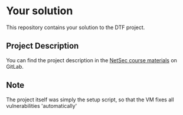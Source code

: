 # Your solution

This repository contains your solution to the DTF project.

## Project Description

You can find the project description in the [NetSec course
materials](https://gitlab.inf.ethz.ch/PRV-PERRIG/netsec-course/netsec-2024-resources)
on GitLab.

## Note

The project itself was simply the setup script, so that the VM fixes all vulnerabilities 'automatically'